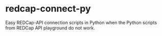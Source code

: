 # redcap-connect-py
Easy REDCap-API connection scripts in Python when the Python scripts from REDCap API playground do not work.
